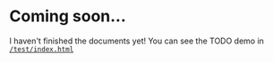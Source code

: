 # Coming soon...
I haven't finished the documents yet! You can see the TODO demo in [`/test/index.html`](https://github.com/jwhgzs/vior/blob/main/test/index.html)